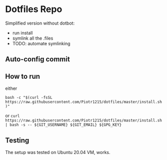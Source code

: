 # Dotfiles Repo

Simplified version without dotbot:

- run install
- symlink all the .files
- TODO: automate symlinking

## Auto-config commit

## How to run

either

`bash -c "$(curl -fsSL https://raw.githubusercontent.com/Piotr1215/dotfiles/master/install.sh)"`

or `curl https://raw.githubusercontent.com/Piotr1215/dotfiles/master/install.sh | bash -s -- ${GIT_USERNAME} ${GIT_EMAIL} ${GPG_KEY}`

## Testing

The setup was tested on Ubuntu 20.04 VM, works.
